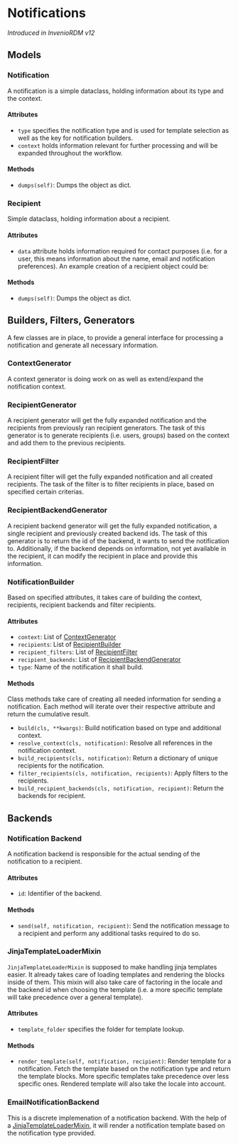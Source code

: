 # Notifications

_Introduced in InvenioRDM v12_

## Models

### Notification

A notification is a simple dataclass, holding information about its type and the context.

#### Attributes

- `type` specifies the notification type and is used for template selection as well as the key for notification builders.
- `context` holds information relevant for further processing and will be expanded throughout the workflow.

#### Methods
- `dumps(self)`: Dumps the object as dict.


### Recipient

Simple dataclass, holding information about a recipient.

#### Attributes

- `data` attribute holds information required for contact purposes (i.e. for a user, this means information about the name, email and notification preferences).
An example creation of a recipient object could be:


#### Methods
- `dumps(self)`: Dumps the object as dict.


## Builders, Filters, Generators

A few classes are in place, to provide a general interface for processing a notification and generate all necessary information.

### ContextGenerator

A context generator is doing work on as well as extend/expand the notification context.


### RecipientGenerator

A recipient generator will get the fully expanded notification and the recipients from previously ran recipient generators. The task of this generator is to generate recipients (i.e. users, groups) based on the context and add them to the previous recipients.


### RecipientFilter

A recipient filter will get the fully expanded notification and all created recipients. The task of the filter is to filter recipients in place, based on specified certain criterias.


### RecipientBackendGenerator

A recipient backend generator will get the fully expanded notification, a single recipient and previously created backend ids. The task of this generator is to return the id of the backend, it wants to send the notification to. Additionally, if the backend depends on information, not yet available in the recipient, it can modify the recipient in place and provide this information.


### NotificationBuilder

Based on specified attributes, it takes care of building the context, recipients, recipient backends and filter recipients.

#### Attributes

- `context`: List of [ContextGenerator](#contextgenerator)
- `recipients`: List of [RecipientBuilder](#recipientgenerator)
- `recipient_filters`: List of [RecipientFilter](#recipientfilter)
- `recipient_backends`: List of [RecipientBackendGenerator](#recipientbackendgenerator)
- `type`: Name of the notification it shall build.

#### Methods

Class methods take care of creating all needed information for sending a notification. Each method will iterate over their respective attribute and return the cumulative result.

- `build(cls, **kwargs)`: Build notification based on type and additional context.
- `resolve_context(cls, notification)`: Resolve all references in the notification context.
- `build_recipients(cls, notification)`: Return a dictionary of unique recipients for the notification.
- `filter_recipients(cls, notification, recipients)`: Apply filters to the recipients.
- `build_recipient_backends(cls, notification, recipient)`: Return the backends for recipient.

## Backends

### Notification Backend
A notification backend is responsible for the actual sending of the notification to a recipient.

#### Attributes

- `id`: Identifier of the backend.

#### Methods

- `send(self, notification, recipient)`: Send the notification message to a recipient and perform any additional tasks required to do so.

### JinjaTemplateLoaderMixin

`JinjaTemplateLoaderMixin` is supposed to make handling jinja templates easier. It already takes care of loading templates and rendering the blocks inside of them. This mixin will also take care of factoring in the locale and the backend id when choosing the template (i.e. a more specific template will take precedence over a general template).

#### Attributes
- `template_folder` specifies the folder for template lookup.

#### Methods
- `render_template(self, notification, recipient)`: Render template for a notification. Fetch the template based on the notification type and return the template blocks. More specific templates take precedence over less specific ones. Rendered template will also take the locale into account.

### EmailNotificationBackend

This is a discrete implemenation of a notification backend. With the help of a [JinjaTemplateLoaderMixin](#jinjatemplateloadermixin), it will render a notification template based on the notification type provided.
